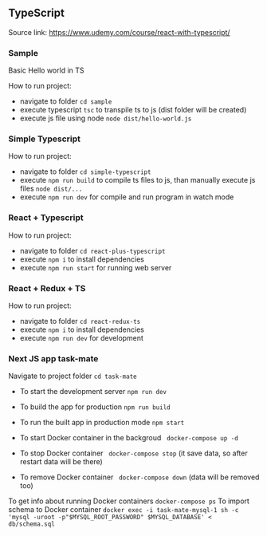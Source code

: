 ## TypeScript

Source link: https://www.udemy.com/course/react-with-typescript/

### Sample

Basic Hello world in TS

How to run project:

- navigate to folder `cd sample`
- execute typescript `tsc` to transpile ts to js (dist folder will be created)
- execute js file using node `node dist/hello-world.js`

### Simple Typescript

How to run project:

- navigate to folder `cd simple-typescript`
- execute `npm run build` to compile ts files to js, than manually execute js files `node dist/...`
- execute `npm run dev` for compile and run program in watch mode

### React + Typescript

How to run project:

- navigate to folder `cd react-plus-typescript`
- execute `npm i` to install dependencies
- execute `npm run start` for running web server

### React + Redux + TS

How to run project:

- navigate to folder `cd react-redux-ts`
- execute `npm i` to install dependencies
- execute `npm run dev` for development

### Next JS app task-mate

Navigate to project folder `cd task-mate`

- To start the development server `npm run dev`
- To build the app for production `npm run build`
- To run the built app in production mode `npm start`

- To start Docker container in the backgroud ` docker-compose up -d`
- To stop Docker container ` docker-compose stop` (it save data, so after restart data will be there)
- To remove Docker container ` docker-compose down` (data will be removed too)

To get info about running Docker containers `docker-compose ps`
To import schema to Docker container `docker exec -i task-mate-mysql-1 sh -c 'mysql -uroot -p"$MYSQL_ROOT_PASSWORD" $MYSQL_DATABASE' < db/schema.sql`
